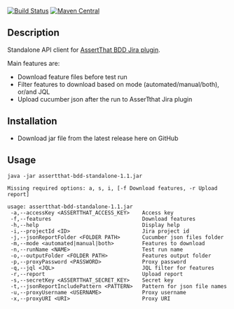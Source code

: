 
[![Build Status](https://travis-ci.org/assertthat/assertthat-bdd-standalone.svg?branch=master)](https://travis-ci.org/assertthat/assertthat-bdd-standalone)
[![Maven Central](https://maven-badges.herokuapp.com/maven-central/com.assertthat.plugins/assertthat-bdd-standalone/badge.svg)](https://maven-badges.herokuapp.com/maven-central/com.assertthat.plugins/assertthat-bdd-standalone)


## Description

Standalone API client for [AssertThat BDD Jira plugin](https://marketplace.atlassian.com/apps/1219033/assertthat-bdd-test-management-in-jira?hosting=cloud&tab=overview).

Main features are:

- Download feature files before test run
- Filter features to download based on mode (automated/manual/both), or/and JQL
- Upload cucumber json after the run to AsserTthat Jira plugin

## Installation

- Download jar file from the latest release here on GitHub

## Usage

```
java -jar assertthat-bdd-standalone-1.1.jar

Missing required options: a, s, i, [-f Download features, -r Upload report]

usage: assertthat-bdd-standalone-1.1.jar
 -a,--accessKey <ASSERTTHAT_ACCESS_KEY>    Access key
 -f,--features                             Download features
 -h,--help                                 Display help
 -i,--projectId <ID>                       Jira project id
 -j,--jsonReportFolder <FOLDER PATH>       Cucumber json files folder
 -m,--mode <automated|manual|both>         Features to download
 -n,--runName <NAME>                       Test run name
 -o,--outputFolder <FOLDER PATH>           Features output folder
 -p,--proxyPassword <PASSWORD>             Proxy password
 -q,--jql <JQL>                            JQL filter for features
 -r,--report                               Upload report
 -s,--secretKey <ASSERTTHAT_SECRET_KEY>    Secret key
 -t,--jsonReportIncludePattern <PATTERN>   Pattern for json file names
 -u,--proxyUsername <USERNAME>             Proxy username
 -x,--proxyURI <URI>                       Proxy URI
```
